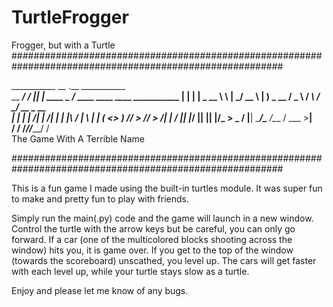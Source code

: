 # TurtleFrogger
Frogger, but with a Turtle
#########################################################################################################


___________             __  .__           ___________                                         
\__    ___/_ __________/  |_|  |   ____   \_   _____/______  ____   ____   ____   ___________ 
  |    | |  |  \_  __ \   __\  | _/ __ \   |    __) \_  __ \/  _ \ / ___\ / ___\_/ __ \_  __ \
  |    | |  |  /|  | \/|  | |  |_\  ___/   |     \   |  | \(  <_> ) /_/  > /_/  >  ___/|  | \/
  |____| |____/ |__|   |__| |____/\___  >  \___  /   |__|   \____/\___  /\___  / \___  >__|   
                                      \/       \/                /_____//_____/      \/       
                                                                          The Game With A Terrible Name
                                                                          
                                                                          
#########################################################################################################

This is a fun game I made using the built-in turtles module. It was super fun to make and pretty fun to play with friends. 

Simply run the main(.py) code and the game will launch in a new window. 
Control the turtle with the arrow keys but be careful, you can only go forward. 
If a car (one of the multicolored blocks shooting across the window) hits you, it is game over. 
If you get to the top of the window (towards the scoreboard) unscathed, you level up. 
The cars will get faster with each level up, while your turtle stays slow as a turtle. 

Enjoy and please let me know of any bugs. 

